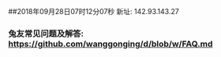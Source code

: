 ##2018年09月28日07时12分07秒 新址: 142.93.143.27
### 兔友常见问题及解答: https://github.com/wanggonging/d/blob/w/FAQ.md
